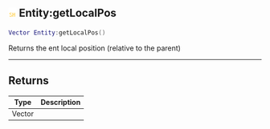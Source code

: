 ## ![shared](.gitbook/assets/shared.png) Entity:getLocalPos


```lua
Vector Entity:getLocalPos()
```

Returns the ent local position (relative to the parent)



------
## Returns

| Type | Description |
| ---- | ----------: |
| Vector |  |

